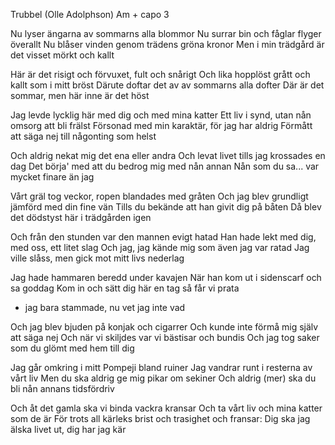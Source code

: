Trubbel (Olle Adolphson) Am + capo 3

Nu lyser ängarna av sommarns alla blommor
Nu surrar bin och fåglar flyger överallt
Nu blåser vinden genom trädens gröna kronor
Men i min trädgård är det visset mörkt och kallt

Här är det risigt och förvuxet, fult och snårigt
Och lika hopplöst grått och kallt som i mitt bröst
Därute doftar det av av sommarns alla dofter
Där är det sommar, men här inne är det höst

Jag levde lycklig här med dig och med mina katter
Ett liv i synd, utan nån omsorg att bli frälst
Försonad med min karaktär, för jag har aldrig
Förmått att säga nej till någonting som helst

Och aldrig nekat mig det ena eller andra
Och levat livet tills jag krossades en dag
Det börja' med att du bedrog mig med nån annan
Nån som du sa... var mycket finare än jag

Vårt gräl tog veckor, ropen blandades med gråten
Och jag blev grundligt jämförd med din fine vän
Tills du bekände att han givit dig på båten
Då blev det dödstyst här i trädgården igen

Och från den stunden var den mannen evigt hatad
Han hade lekt med dig, med oss, ett litet slag
Och jag, jag kände mig som även jag var ratad
Jag ville slåss, men gick mot mitt livs nederlag

Jag hade hammaren beredd under kavajen
När han kom ut i sidenscarf och sa goddag
Kom in och sätt dig här en tag så får vi prata
- jag bara stammade, nu vet jag inte vad

Och jag blev bjuden på konjak och cigarrer
Och kunde inte förmå mig själv att säga nej
Och när vi skiljdes var vi bästisar och bundis
Och jag tog saker som du glömt med hem till dig

Jag går omkring i mitt Pompeji bland ruiner
Jag vandrar runt i resterna av vårt liv
Men du ska aldrig ge mig pikar om sekiner
Och aldrig (mer) ska du bli nån annans tidsfördriv

Och åt det gamla ska vi binda vackra kransar
Och ta vårt liv och mina katter som de är
För trots all kärleks brist och trasighet och fransar:
Dig ska jag älska livet ut, dig har jag kär